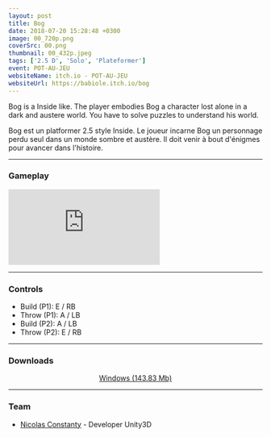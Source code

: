 ```yaml
---
layout: post
title: Bog
date: 2018-07-20 15:28:48 +0300
image: 00_720p.png
coverSrc: 00.png
thumbnail: 00_432p.jpeg
tags: ['2.5 D', 'Solo', 'Plateformer']
event: POT-AU-JEU
websiteName: itch.io - POT-AU-JEU
websiteUrl: https://babiole.itch.io/bog
---
```

Bog is a Inside like. The player embodies Bog a character lost alone in a dark and austere world. You have to solve puzzles to understand his world.

Bog est un platformer 2.5 style Inside. Le joueur incarne Bog un personnage perdu seul dans un monde sombre et austère. Il doit venir à bout d'énigmes pour avancer dans l'histoire.

***

### Gameplay
<iframe src="https://www.youtube.com/embed/iHgH-QEHGvA" frameborder="0" frameborder="0" allow="accelerometer; clipboard-write; encrypted-media; gyroscope; picture-in-picture" allowfullscreen></iframe>

***

### Controls
* Build (P1): E / RB
* Throw (P1): A / LB
* Build (P2): A / LB
* Throw (P2): E / RB

***

### Downloads
<p style="text-align: center;margin: 0;"><a href="https://1drv.ms/u/s!AoYk8X2I2PMgg5dQK5QFhiQRFD0Frw?e=VhHu03">Windows (143.83 Mb)</a></p>

***

### Team
* [Nicolas Constanty](https://fr.linkedin.com/in/nicolas-constanty-653232113) - Developer Unity3D
